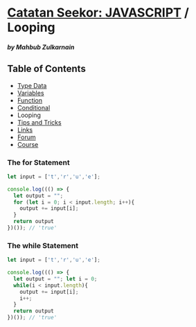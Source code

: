 # [Catatan Seekor: **JAVASCRIPT**](https://github.com/mahbubzulkarnain/catatan-seekor-javascript) / Looping
##### by Mahbub Zulkarnain

## Table of Contents
* [Type Data](https://github.com/mahbubzulkarnain/catatan-seekor-javascript/blob/master/modules/type_data.md)
* [Variables](https://github.com/mahbubzulkarnain/catatan-seekor-javascript/blob/master/modules/variables.md)
* [Function](https://github.com/mahbubzulkarnain/catatan-seekor-javascript/blob/master/modules/function.md)
* [Conditional](https://github.com/mahbubzulkarnain/catatan-seekor-javascript/blob/master/modules/conditional.md)
* Looping
* [Tips and Tricks](https://github.com/mahbubzulkarnain/catatan-seekor-javascript/blob/master/modules/tips_and_tricks.md)
* [Links](#links)
* [Forum](#forum)
* [Course](#course)

### The for Statement
```javascript
let input = ['t','r','u','e'];

console.log((() => {
  let output = "";
  for (let i = 0; i < input.length; i++){
    output += input[i];
  } 
  return output
})()); // 'true'
```

### The while Statement
```javascript
let input = ['t','r','u','e'];

console.log((() => {
  let output = ""; let i = 0;
  while(i < input.length){
    output += input[i];
    i++;
  } 
  return output
})()); // 'true'
```

